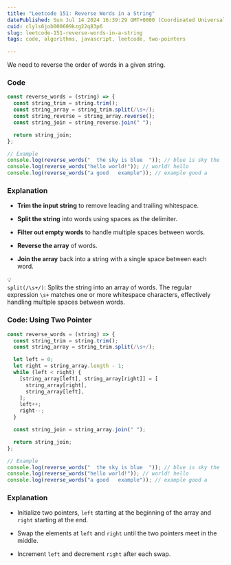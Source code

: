 ```yaml
---
title: "Leetcode 151: Reverse Words in a String"
datePublished: Sun Jul 14 2024 16:39:29 GMT+0000 (Coordinated Universal Time)
cuid: clyls6job000609kzg22q83p6
slug: leetcode-151-reverse-words-in-a-string
tags: code, algorithms, javascript, leetcode, two-pointers

---
```


We need to reverse the order of words in a given string.

### Code

```javascript
const reverse_words = (string) => {
  const string_trim = string.trim();
  const string_array = string_trim.split(/\s+/);
  const string_reverse = string_array.reverse();
  const string_join = string_reverse.join(" ");

  return string_join;
};

// Example
console.log(reverse_words("  the sky is blue  ")); // blue is sky the
console.log(reverse_words("hello world!")); // world! hello
console.log(reverse_words("a good   example")); // example good a
```

### Explanation

* **Trim the input string** to remove leading and trailing whitespace.
    
* **Split the string** into words using spaces as the delimiter.
    
* **Filter out empty words** to handle multiple spaces between words.
    
* **Reverse the array** of words.
    
* **Join the array** back into a string with a single space between each word.
    

<div data-node-type="callout">
<div data-node-type="callout-emoji">💡</div>
<div data-node-type="callout-text"><code>split(/\s+/)</code>: Splits the string into an array of words. The regular expression <code>\s+</code> matches one or more whitespace characters, effectively handling multiple spaces between words.</div>
</div>

### Code: Using Two Pointer

```javascript
const reverse_words = (string) => {
  const string_trim = string.trim();
  const string_array = string_trim.split(/\s+/);

  let left = 0;
  let right = string_array.length - 1;
  while (left < right) {
    [string_array[left], string_array[right]] = [
      string_array[right],
      string_array[left],
    ];
    left++;
    right--;
  }

  const string_join = string_array.join(" ");

  return string_join;
};

// Example
console.log(reverse_words("  the sky is blue  ")); // blue is sky the
console.log(reverse_words("hello world!")); // world! hello
console.log(reverse_words("a good   example")); // example good a
```

### Explanation

* Initialize two pointers, `left` starting at the beginning of the array and `right` starting at the end.
    
* Swap the elements at `left` and `right` until the two pointers meet in the middle.
    
* Increment `left` and decrement `right` after each swap.
    

###